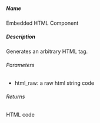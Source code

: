 ##### Name
Embedded HTML Component

##### Description
Generates an arbitrary HTML tag.

###### Parameters
* html_raw: a raw html string code 

###### Returns
HTML code 
